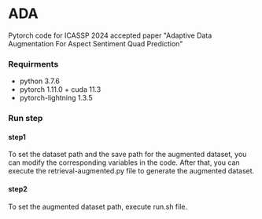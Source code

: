 # ADA
Pytorch code for ICASSP 2024 accepted paper "Adaptive Data Augmentation For Aspect Sentiment Quad Prediction"
### Requirments
* python 3.7.6
* pytorch 1.11.0 + cuda 11.3
* pytorch-lightning 1.3.5
### Run step
#### step1
To set the dataset path and the save path for the augmented dataset, you can modify the corresponding variables in the code.
After that, you can execute the retrieval-augmented.py file to generate the augmented dataset.
#### step2
To set the augmented dataset path, execute run.sh file.
